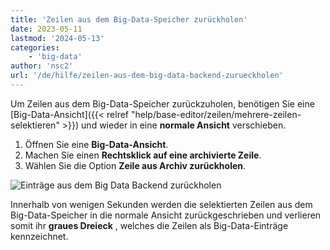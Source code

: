 ```yaml
---
title: 'Zeilen aus dem Big-Data-Speicher zurückholen'
date: 2023-05-11
lastmod: '2024-05-13'
categories:
    - 'big-data'
author: 'nsc2'
url: '/de/hilfe/zeilen-aus-dem-big-data-backend-zurueckholen'
---
```


Um Zeilen aus dem Big-Data-Speicher zurückzuholen, benötigen Sie eine [Big-Data-Ansicht]({{< relref "help/base-editor/zeilen/mehrere-zeilen-selektieren" >}}) und wieder in eine **normale Ansicht** verschieben.

1. Öffnen Sie eine **Big-Data-Ansicht**.
2. Machen Sie einen **Rechtsklick auf eine archivierte Zeile**.
3. Wählen Sie die Option **Zeile aus Archiv zurückholen**.

![Einträge aus dem Big Data Backend zurückholen](https://seatable.io/wp-content/uploads/2023/05/unarchive-rows-out-of-the-big-data-backend.png)

Innerhalb von wenigen Sekunden werden die selektierten Zeilen aus dem Big-Data-Speicher in die normale Ansicht zurückgeschrieben und verlieren somit ihr **graues Dreieck** , welches die Zeilen als Big-Data-Einträge kennzeichnet.
